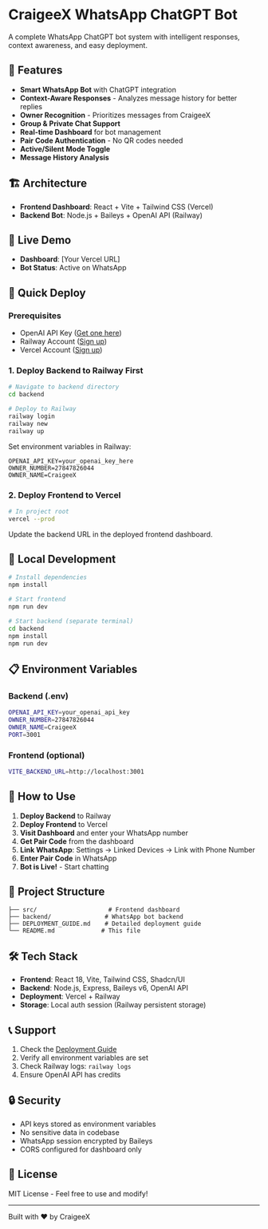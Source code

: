 
# CraigeeX WhatsApp ChatGPT Bot

A complete WhatsApp ChatGPT bot system with intelligent responses, context awareness, and easy deployment.

## 🚀 Features

- **Smart WhatsApp Bot** with ChatGPT integration
- **Context-Aware Responses** - Analyzes message history for better replies
- **Owner Recognition** - Prioritizes messages from CraigeeX
- **Group & Private Chat Support**
- **Real-time Dashboard** for bot management
- **Pair Code Authentication** - No QR codes needed
- **Active/Silent Mode Toggle**
- **Message History Analysis**

## 🏗️ Architecture

- **Frontend Dashboard**: React + Vite + Tailwind CSS (Vercel)
- **Backend Bot**: Node.js + Baileys + OpenAI API (Railway)

## 📱 Live Demo

- **Dashboard**: [Your Vercel URL]
- **Bot Status**: Active on WhatsApp

## 🚀 Quick Deploy

### Prerequisites
- OpenAI API Key ([Get one here](https://platform.openai.com/api-keys))
- Railway Account ([Sign up](https://railway.app))
- Vercel Account ([Sign up](https://vercel.com))

### 1. Deploy Backend to Railway First
```bash
# Navigate to backend directory
cd backend

# Deploy to Railway
railway login
railway new
railway up
```

Set environment variables in Railway:
```
OPENAI_API_KEY=your_openai_key_here
OWNER_NUMBER=27847826044
OWNER_NAME=CraigeeX
```

### 2. Deploy Frontend to Vercel
```bash
# In project root
vercel --prod
```

Update the backend URL in the deployed frontend dashboard.

## 🔧 Local Development

```bash
# Install dependencies
npm install

# Start frontend
npm run dev

# Start backend (separate terminal)
cd backend
npm install
npm run dev
```

## 📋 Environment Variables

### Backend (.env)
```bash
OPENAI_API_KEY=your_openai_api_key
OWNER_NUMBER=27847826044
OWNER_NAME=CraigeeX
PORT=3001
```

### Frontend (optional)
```bash
VITE_BACKEND_URL=http://localhost:3001
```

## 🤖 How to Use

1. **Deploy Backend** to Railway
2. **Deploy Frontend** to Vercel
3. **Visit Dashboard** and enter your WhatsApp number
4. **Get Pair Code** from the dashboard
5. **Link WhatsApp**: Settings → Linked Devices → Link with Phone Number
6. **Enter Pair Code** in WhatsApp
7. **Bot is Live!** - Start chatting

## 📁 Project Structure

```
├── src/                    # Frontend dashboard
├── backend/               # WhatsApp bot backend
├── DEPLOYMENT_GUIDE.md    # Detailed deployment guide
└── README.md             # This file
```

## 🛠️ Tech Stack

- **Frontend**: React 18, Vite, Tailwind CSS, Shadcn/UI
- **Backend**: Node.js, Express, Baileys v6, OpenAI API
- **Deployment**: Vercel + Railway
- **Storage**: Local auth session (Railway persistent storage)

## 📞 Support

1. Check the [Deployment Guide](./DEPLOYMENT_GUIDE.md)
2. Verify all environment variables are set
3. Check Railway logs: `railway logs`
4. Ensure OpenAI API has credits

## 🔒 Security

- API keys stored as environment variables
- No sensitive data in codebase
- WhatsApp session encrypted by Baileys
- CORS configured for dashboard only

## 📄 License

MIT License - Feel free to use and modify!

---

Built with ❤️ by CraigeeX
